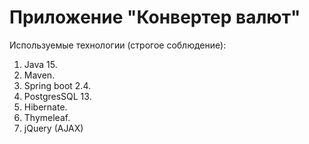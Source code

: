 # Приложение "Конвертер валют"

Используемые технологии (строгое соблюдение):

1. Java 15.
2. Maven.
3. Spring boot 2.4.
4. PostgresSQL 13.
5. Hibernate.
6. Thymeleaf.
7. jQuery (AJAX)
